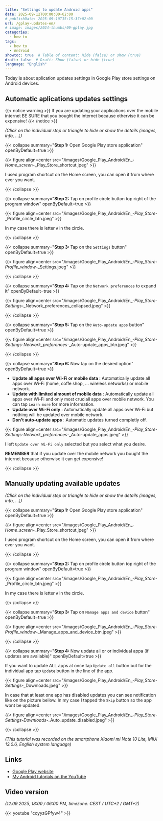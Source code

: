 ```yaml
---
title: "Settings to update Android apps"
date: 2025-09-12T00:00:00+02:00
# publishDate: 2025-09-10T15:15:37+02:00
url: /gplay-updates-en/
# image: images/2024-thumbs/09-gplay.jpg
categories: 
  - how to
tags: 
  - how to
  - Android
showtoc: true  # Table of content: Hide (false) or show (true)
draft: false  # Draft: Show (false) or hide (true)
language: "English"
---
```


Today is about aplication updates settings in Google Play store settings on Android devices.

## Automatic aplications updates settings

{{< notice warning >}}
  If you are updating your applications over the mobile internet BE SURE that you bought the internet because othervise it can be expensive!
{{< /notice >}}

*(Click on the individual step or triangle to hide or show the details (images, info, ...))*

{{< collapse summary="**Step 1:** Open Google Play store application" openByDefault=true >}}
 
  {{< figure align=center src="/images/Google_Play_Android/En_-_Home_screen_-_Play_Store_shortcut.jpeg" >}}

  I used program shortcut on the Home screen, you can open it from where ever you want.

{{< /collapse >}}

{{< collapse summary="**Step 2:** Tap on profile circle button top right of the program window" openByDefault=true >}}
 
  {{< figure align=center src="/images/Google_Play_Android/En_-_Play_Store_-_Profile_circle_btn.jpeg" >}}

  In my case there is letter `A` in the circle.

{{< /collapse >}}

{{< collapse summary="**Step 3:** Tap on the `Settings` button" openByDefault=true >}}
 
  {{< figure align=center src="/images/Google_Play_Android/En_-_Play_Store_-_Profile_window_-_Settings.jpeg" >}}

{{< /collapse >}}

{{< collapse summary="**Step 4:** Tap on the `Network preferences` to expand it" openByDefault=true >}}

   {{< figure align=center src="/images/Google_Play_Android/En_-_Play_Store_-_Settings_-_Network_preferences_collapsed.jpeg" >}}

{{< /collapse >}}

{{< collapse summary="**Step 5:** Tap on the `Auto-update apps` button" openByDefault=true >}}

   {{< figure align=center src="/images/Google_Play_Android/En_-_Play_Store_-_Settings_-_Network_preferences_-_Auto-update_apps_btn.jpeg" >}}

{{< /collapse >}}

{{< collapse summary="**Step 6:** Now tap on the desired option" openByDefault=true >}}

   - **Update all apps over Wi-Fi or mobile data** : Automatically update all apps over Wi-Fi (home, coffe shop, ... wireless networks) or mobile network.
   - **Update with limited almount of mobile data** : Automatically update all apps over Wi-Fi and only most cruciall apps over mobile network. You can tap `Learn more` for more information. 
   - **Update over Wi-Fi only** : Automatically update all apps over Wi-Fi but nothing will be updated over mobile network.
   - **Don't auto-update apps** : Automatic updates turned completly off.

   {{< figure align=center src="/images/Google_Play_Android/En_-_Play_Store_-_Settings_-_Network_preferences_-_Auto-update_apps.jpeg" >}}

   I left `Update over Wi-Fi only` selected but you select what you desire. 
   
   **REMEMBER** that if you update over the mobile network you bought the internet because otherwise it can get expensive!

{{< /collapse >}}

## Manually updating available updates

*(Click on the individual step or triangle to hide or show the details (images, info, ...))*

{{< collapse summary="**Step 1:** Open Google Play store application" openByDefault=true >}}
 
  {{< figure align=center src="/images/Google_Play_Android/En_-_Home_screen_-_Play_Store_shortcut.jpeg" >}}

  I used program shortcut on the Home screen, you can open it from where ever you want.

{{< /collapse >}}

{{< collapse summary="**Step 2:** Tap on profile circle button top right of the program window" openByDefault=true >}}
 
  {{< figure align=center src="/images/Google_Play_Android/En_-_Play_Store_-_Profile_circle_btn.jpeg" >}}

  In my case there is letter `A` in the circle.

{{< /collapse >}}

{{< collapse summary="**Step 3:** Tap on `Manage apps and device` button" openByDefault=true >}}
 
  {{< figure align=center src="/images/Google_Play_Android/En_-_Play_Store_-_Profile_window_-_Manage_apps_and_device_btn.jpeg" >}}

{{< /collapse >}}

{{< collapse summary="**Step 4:** Now update all or or individual appa (if updates are available)" openByDefault=true >}}

  If you want to update ALL apps at once tap `Update all` button but for the individual app tap `Update` button in the line of the app. 

  {{< figure align=center src="/images/Google_Play_Android/En_-_Play_Store_-_Settings_-_Downloads.jpeg" >}}

  In case that at least one app has disabled updates you can see notification like on the picture bellow. In my case I tapped the `Skip` button so the app wont be updated.

  {{< figure align=center src="/images/Google_Play_Android/En_-_Play_Store_-_Settings_-_Downloads_-_Auto_update_disabled.jpeg" >}}

{{< /collapse >}}

*(This tutorial was recorded on the smartphone Xiaomi mi Note 10 Lite, MIUI 13.0.6, English system language)*

## Links

- [Google Play website](https://play.google.com/ "Click/tap to open the site!")
- [My Android tutorials on the YouTube](https://www.youtube.com/playlist?list=PLbvZxzmdNckzcClN-FQubbzFwEtYVe0iW "Click/tap to open the site!")

## Video version

*(12.09.2025, 18:00 / 06:00 PM, timezone: CEST / UTC+2 / GMT+2)*

{{< youtube "coyyzGPfyw4" >}}